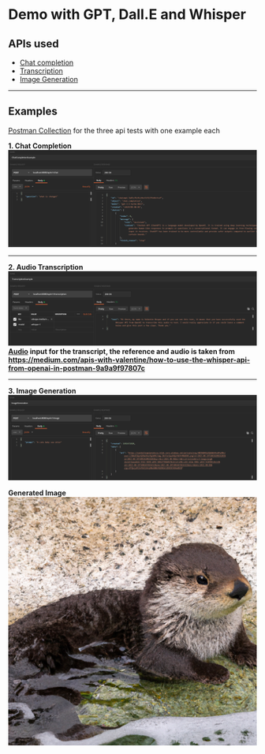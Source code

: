 # Demo with GPT, Dall.E and Whisper

APIs used 
-----
- [Chat completion](https://platform.openai.com/docs/api-reference/chat/create)
- [Transcription](https://platform.openai.com/docs/api-reference/audio/createTranscription)
- [Image Generation](https://platform.openai.com/docs/api-reference/images/create)

---------------------------------------------------------------------

Examples
-------
[Postman Collection](/demo/OpenAI.postman_collection.json) for the three api tests with one example each

<b>1. Chat Completion</b><br/>
![example](/demo/ChatGPT.PNG?raw=true)<br/>

-----------------------------------------

<b>2. Audio Transcription<b><br/>
![example](/demo/TranscriptionExample.PNG?raw=true)<br/>
[Audio](/demo/vdespa-medium-whisper-api.mp3) input for the transcript, the reference and audio is taken from https://medium.com/apis-with-valentine/how-to-use-the-whisper-api-from-openai-in-postman-9a9a9f97807c 

---------------------------------------------------------

<b>3. Image Generation</b><br/>
![example](/demo/ImageGenerationExample1.PNG?raw=true)<br/>

Generated Image<br/>
![image](/demo/GeneratedImage.png?raw=true)

